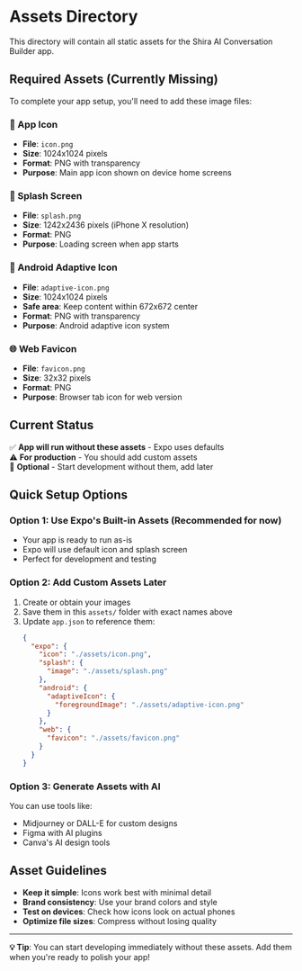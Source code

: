 # Assets Directory

This directory will contain all static assets for the Shira AI Conversation Builder app.

## Required Assets (Currently Missing)

To complete your app setup, you'll need to add these image files:

### 📱 App Icon

- **File**: `icon.png`
- **Size**: 1024x1024 pixels
- **Format**: PNG with transparency
- **Purpose**: Main app icon shown on device home screens

### 🎨 Splash Screen

- **File**: `splash.png`
- **Size**: 1242x2436 pixels (iPhone X resolution)
- **Format**: PNG
- **Purpose**: Loading screen when app starts

### 🤖 Android Adaptive Icon

- **File**: `adaptive-icon.png`
- **Size**: 1024x1024 pixels
- **Safe area**: Keep content within 672x672 center
- **Format**: PNG with transparency
- **Purpose**: Android adaptive icon system

### 🌐 Web Favicon

- **File**: `favicon.png`
- **Size**: 32x32 pixels
- **Format**: PNG
- **Purpose**: Browser tab icon for web version

## Current Status

✅ **App will run without these assets** - Expo uses defaults  
⚠️ **For production** - You should add custom assets  
📝 **Optional** - Start development without them, add later

## Quick Setup Options

### Option 1: Use Expo's Built-in Assets (Recommended for now)

- Your app is ready to run as-is
- Expo will use default icon and splash screen
- Perfect for development and testing

### Option 2: Add Custom Assets Later

1. Create or obtain your images
2. Save them in this `assets/` folder with exact names above
3. Update `app.json` to reference them:
   ```json
   {
     "expo": {
       "icon": "./assets/icon.png",
       "splash": {
         "image": "./assets/splash.png"
       },
       "android": {
         "adaptiveIcon": {
           "foregroundImage": "./assets/adaptive-icon.png"
         }
       },
       "web": {
         "favicon": "./assets/favicon.png"
       }
     }
   }
   ```

### Option 3: Generate Assets with AI

You can use tools like:

- Midjourney or DALL-E for custom designs
- Figma with AI plugins
- Canva's AI design tools

## Asset Guidelines

- **Keep it simple**: Icons work best with minimal detail
- **Brand consistency**: Use your brand colors and style
- **Test on devices**: Check how icons look on actual phones
- **Optimize file sizes**: Compress without losing quality

---

**💡 Tip**: You can start developing immediately without these assets. Add them when you're ready to polish your app!
